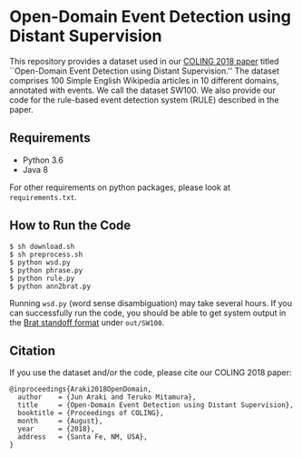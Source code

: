 # Open-Domain Event Detection using Distant Supervision

This repository provides a dataset used in our [COLING 2018
paper](http://junaraki.net/pubs/coling2018-event.pdf) titled ``Open-Domain
Event Detection using Distant Supervision.''  The dataset comprises 100 Simple
English Wikipedia articles in 10 different domains, annotated with events.  We
call the dataset SW100.  We also provide our code for the rule-based event
detection system (RULE) described in the paper.

## Requirements
- Python 3.6
- Java 8

For other requirements on python packages, please look at ```requirements.txt```.

## How to Run the Code
```
$ sh download.sh
$ sh preprocess.sh
$ python wsd.py
$ python phrase.py
$ python rule.py
$ python ann2brat.py
```

Running `wsd.py` (word sense disambiguation) may take several hours.  If you
can successfully run the code, you should be able to get system output in the
[Brat standoff format](http://brat.nlplab.org/standoff.html) under `out/SW100`.


## Citation
If you use the dataset and/or the code, please cite our COLING 2018 paper:

```
@inproceedings{Araki2018OpenDomain,
  author    = {Jun Araki and Teruko Mitamura},
  title     = {Open-Domain Event Detection using Distant Supervision},
  booktitle = {Proceedings of COLING},
  month     = {August},
  year      = {2018},
  address   = {Santa Fe, NM, USA},
}
```
